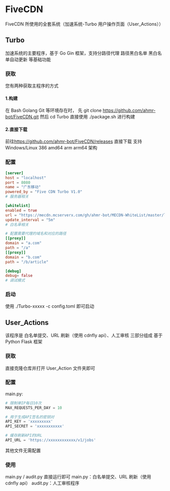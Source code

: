# FiveCDN 

FiveCDN 所使用的全套系统（加速系统-Turbo 用户操作页面（User_Actions））

## Turbo
加速系统的主要程序，基于 Go Gin 框架，支持分路径代理 路径黑白名单 黑白名单自动更新 等基础功能

### 获取
您有两种获取主程序的方式
#### 1.构建
在 Bash Golang Git 等环境存在时，
先 git clone https://github.com/ahmr-bot/FiveCDN.git
然后 cd Turbo
直接使用 ./package.sh 进行构建
#### 2.直接下载
前往<https://github.com/ahmr-bot/FiveCDN/releases> 直接下载
支持 Windows/Linux 386 amd64 arm arm64 架构

### 配置
```toml
[server]
host = "localhost"
port = 8080
name = "广东移动"
powered_by = "Five CDN Turbo V1.0"
# 服务器相关

[whitelist]
enabled = true
url = "https://mecdn.mcserverx.com/gh/ahmr-bot/MECDN-WhiteList/master/list.txt"
update_interval = "5m"
# 白名单相关

# 配置需要代理的域名和对应的路径
[[proxy]]
domain = "a.com"
path = "/a"
[[proxy]]
domain = "b.com"
path = "/b/article"

[debug]
debug= false
# 调试模式
```
### 启动
使用  ./Turbo-xxxxx -c config.toml  即可启动

## User_Actions
该程序是 白名单提交、URL 刷新（使用 cdnfly api）、人工审核 三部分组成
基于 Python Flask 框架
### 获取
直接克隆仓库并打开 User_Action 文件夹即可 

### 配置
main.py:
``` python
# 限制单IP每日10次
MAX_REQUESTS_PER_DAY = 10

# 用于生成API签名的密钥对
API_KEY = 'xxxxxxxxx'
API_SECRET = 'xxxxxxxxxxx'

# 缓存刷新API的URL
API_URL = 'https://xxxxxxxxxxxx/v1/jobs'
```
其他文件无需配置

### 使用 
main.py / audit.py 直接运行即可
main.py：白名单提交、URL 刷新（使用 cdnfly api）
audit.py：人工审核程序